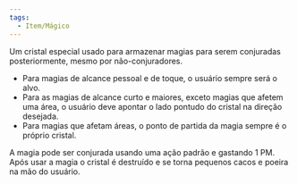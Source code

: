 ```yaml
---
tags:
  - Item/Mágico
---
```

Um cristal especial usado para armazenar magias para serem conjuradas posteriormente, mesmo por não-conjuradores.

- Para magias de alcance pessoal e de toque, o usuário sempre será o alvo.
- Para as magias de alcance curto e maiores, exceto magias que afetem uma área, o usuário deve apontar o lado pontudo do cristal na direção desejada.
- Para magias que afetam áreas, o ponto de partida da magia sempre é o próprio cristal.

A magia pode ser conjurada usando uma ação padrão e gastando 1 PM. Após usar a magia o cristal é destruído e se torna pequenos cacos e poeira na mão do usuário.
